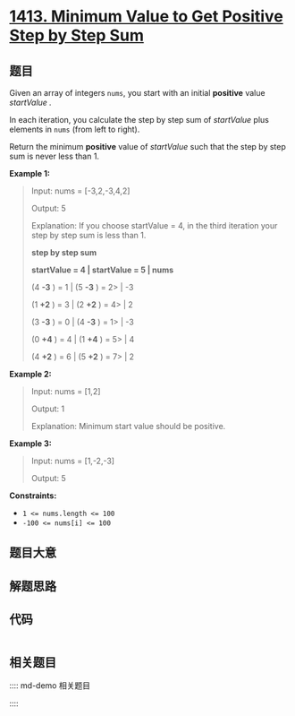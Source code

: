# [1413. Minimum Value to Get Positive Step by Step Sum](https://leetcode.com/problems/minimum-value-to-get-positive-step-by-step-sum/)

## 题目

Given an array of integers `nums`, you start with an initial **positive**
value _startValue_ _._

In each iteration, you calculate the step by step sum of _startValue_  plus
elements in `nums` (from left to right).

Return the minimum **positive** value of  _startValue_ such that the step by
step sum is never less than 1.



**Example 1:**

> Input: nums = [-3,2,-3,4,2]
> 
> Output: 5
> 
> Explanation: If you choose startValue = 4, in the third iteration your step by step sum is less than 1.
> 
> **step by step sum**
> 
> **startValue = 4 | startValue = 5 | nums**
> 
>   (4 **-3** ) = 1  | (5 **-3** ) = 2> 
> |  -3
> 
>   (1 **+2** ) = 3  | (2 **+2** ) = 4> 
> |   2
> 
>   (3 **-3** ) = 0  | (4 **-3** ) = 1> 
> |  -3
> 
>   (0 **+4** ) = 4  | (1 **+4** ) = 5> 
> |   4
> 
>   (4 **+2** ) = 6  | (5 **+2** ) = 7> 
> |   2

**Example 2:**

> Input: nums = [1,2]
> 
> Output: 1
> 
> Explanation: Minimum start value should be positive. 

**Example 3:**

> Input: nums = [1,-2,-3]
> 
> Output: 5

**Constraints:**

  * `1 <= nums.length <= 100`
  * `-100 <= nums[i] <= 100`


## 题目大意

## 解题思路

## 代码

```javascript

```

## 相关题目

:::: md-demo 相关题目

::::
